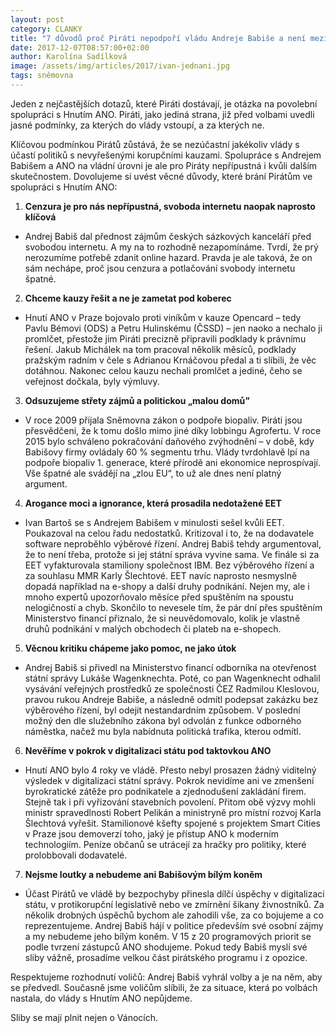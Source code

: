 ```yaml
---
layout: post
category: CLANKY
title: "7 důvodů proč Piráti nepodpoří vládu Andreje Babiše a není mezi nimi Čapí hnízdo"
date: 2017-12-07T08:57:00+02:00
author: Karolína Sadílková
image: /assets/img/articles/2017/ivan-jednani.jpg
tags: sněmovna
---
```

 
Jeden z nejčastějších dotazů, které Piráti dostávají, je otázka na povolební spolupráci s Hnutím ANO. Piráti, jako jediná strana, již před volbami uvedli jasné podmínky, za kterých do vlády vstoupí, a za kterých ne. 

Klíčovou podmínkou Pirátů zůstává, že se nezúčastní jakékoliv vlády s účastí politiků s nevyřešenými korupčními kauzami. Spolupráce s Andrejem Babišem a ANO na vládní úrovni je ale pro Piráty nepřípustná i kvůli dalším skutečnostem. Dovolujeme si uvést věcné důvody, které brání Pirátům ve spolupráci s Hnutím ANO:

1. **Cenzura je pro nás nepřípustná, svoboda internetu naopak naprosto klíčová**
* Andrej Babiš dal přednost zájmům českých sázkových kanceláří před svobodou internetu. A my na to rozhodně nezapomínáme. Tvrdí, že prý nerozumíme potřebě zdanit online hazard. Pravda je ale taková, že on sám nechápe, proč jsou cenzura a potlačování svobody internetu špatné.

2. **Chceme kauzy řešit a ne je zametat pod koberec**
* Hnutí ANO v Praze bojovalo proti viníkům v kauze Opencard – tedy Pavlu Bémovi (ODS) a Petru Hulinskému (ČSSD) – jen naoko a nechalo ji promlčet, přestože jim Piráti precizně připravili podklady k právnímu řešení. Jakub Michálek na tom pracoval několik měsíců, podklady pražským radním v čele s Adrianou Krnáčovou předal a ti slíbili, že věc dotáhnou. Nakonec celou kauzu nechali promlčet a jediné, čeho se veřejnost dočkala, byly výmluvy. 

3. **Odsuzujeme střety zájmů a politickou „malou domů”**
* V roce 2009 přijala Sněmovna zákon o podpoře biopaliv. Piráti jsou přesvědčeni, že k tomu došlo mimo jiné díky lobbingu Agrofertu. V roce 2015 bylo schváleno pokračování daňového zvýhodnění – v době, kdy Babišovy firmy ovládaly 60 % segmentu trhu. Vlády tvrdohlavě lpí na podpoře biopaliv 1. generace, které přírodě ani ekonomice neprospívají. Vše špatné ale svádějí na „zlou EU“, to už ale dnes není platný argument.

4. **Arogance moci a ignorance, která prosadila nedotažené EET**
* Ivan Bartoš se s Andrejem Babišem v minulosti sešel kvůli EET. Poukazoval na celou řadu nedostatků. Kritizoval i to, že na dodavatele software neproběhlo výběrové řízení. Andrej Babiš tehdy argumentoval, že to není třeba, protože si jej státní správa vyvine sama. Ve finále si za EET vyfakturovala stamiliony společnost IBM. Bez výběrového řízení a za souhlasu MMR Karly Šlechtové. EET navíc naprosto nesmyslně dopadá například na e-shopy a další druhy podnikání. Nejen my, ale i mnoho expertů upozorňovalo měsíce před spuštěním na spoustu nelogičností a chyb. Skončilo to nevesele tím, že pár dní přes spuštěním Ministerstvo financí přiznalo, že si neuvědomovalo, kolik je vlastně druhů podnikání v malých obchodech či plateb na e-shopech.

5. **Věcnou kritiku chápeme jako pomoc, ne jako útok**
* Andrej Babiš si přivedl na Ministerstvo financí odborníka na otevřenost státní správy Lukáše Wagenknechta. Poté, co pan Wagenknecht odhalil vysávání veřejných prostředků ze společnosti ČEZ Radmilou Kleslovou, pravou rukou Andreje Babiše, a následně odmítl podepsat zakázku bez výběrového řízení, byl odejit nestandardním způsobem. V poslední možný den dle služebního zákona byl odvolán z funkce odborného náměstka, načež mu byla nabídnuta politická trafika, kterou odmítl.

6. **Nevěříme v pokrok v digitalizaci státu pod taktovkou ANO**
* Hnutí ANO bylo 4 roky ve vládě. Přesto nebyl prosazen žádný viditelný výsledek v digitalizaci státní správy. Pokrok nevidíme ani ve zmenšení byrokratické zátěže pro podnikatele a zjednodušení zakládání firem. Stejně tak i při vyřizování stavebních povolení. Přitom obě výzvy mohli ministr spravedlnosti Robert Pelikán a ministryně pro místní rozvoj Karla Šlechtová vyřešit. Stamilionové kšefty spojené s projektem Smart Cities v Praze jsou demoverzí toho, jaký je přístup ANO k moderním technologiím. Peníze občanů se utrácejí za hračky pro politiky, které prolobbovali dodavatelé.

7. **Nejsme loutky a nebudeme ani Babišovým bílým koněm**
* Účast Pirátů ve vládě by bezpochyby přinesla dílčí úspěchy v digitalizaci státu, v protikorupční legislativě nebo ve zmírnění šikany živnostníků. Za několik drobných úspěchů bychom ale zahodili vše, za co bojujeme a co reprezentujeme. Andrej Babiš hájí v politice především své osobní zájmy a my nebudeme jeho bílým koněm. V 15 z 20 programových priorit se podle tvrzení zástupců ANO shodujeme. Pokud tedy Babiš myslí své sliby vážně, prosadíme velkou část pirátského programu i z opozice.


Respektujeme rozhodnutí voličů: Andrej Babiš vyhrál volby a je na něm, aby se předvedl. Současně jsme voličům slíbili, že za situace, která po volbách nastala, do vlády s Hnutím ANO nepůjdeme.

Sliby se mají plnit nejen o Vánocích.
